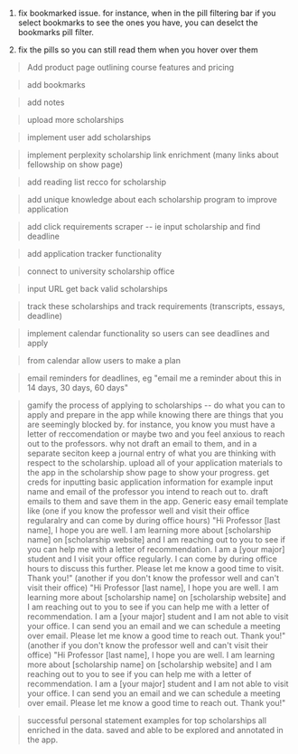 1. fix bookmarked issue. for instance, when in the pill filtering bar if you select bookmarks to see the ones you have, you can deselct the bookmarks pill filter. 

2. fix the pills so you can still read them when you hover over them 
  



> Add product page outlining course features and pricing

> add bookmarks

> add notes 

> upload more scholarships

> implement user add scholarships

> implement perplexity scholarship link enrichment (many links about fellowship on show page)

> add reading list recco for scholarship 

> add unique knowledge about each scholarship program to improve application 

> add click requirements scraper -- ie input scholarship and find deadline 

> add application tracker functionality 

> connect to university scholarship office 

> input URL get back valid scholarships 

> track these scholarships and track requirements (transcripts, essays, deadline)

> implement calendar functionality so users can see deadlines and apply 

> from calendar allow users to make a plan 

> email reminders for deadlines, eg "email me a reminder about this in 14 days, 30 days, 60 days"

> gamify the process of applying to scholarships -- do what you can to apply and prepare in the app while knowing there are 
>  things that you are seemingly blocked by. for instance, you know you must have a letter of reccomendation or maybe two
>  and you feel anxious to reach out to the professors. why not draft an email to them, and in a separate seciton 
>  keep a journal entry of what you are thinking with respect to the scholarship. upload all of your application materials 
>  to the app in the scholarship show page to show your progress. get creds for inputting basic application information 
>  for example input name and email of the professor you intend to reach out to. draft emails to them and save them in the app. 
>  Generic easy email template like (one if you know the professor well and visit their office regularalry and can come by during office hours)
>  "Hi Professor [last name], I hope you are well. I am learning more about [scholarship name] on [scholarship website] and I am reaching out to you to see if you can help me with a letter of recommendation. I am a [your major] student and I visit your office regularly. I can come by during office hours to discuss this further. Please let me know a good time to visit. Thank you!"
>  (another if you don't know the professor well and can't visit their office)
>  "Hi Professor [last name], I hope you are well. I am learning more about [scholarship name] on [scholarship website] and I am reaching out to you to see if you can help me with a letter of recommendation. I am a [your major] student and I am not able to visit your office. I can send you an email and we can schedule a meeting over email. Please let me know a good time to reach out. Thank you!"
>  (another if you don't know the professor well and can't visit their office)
>  "Hi Professor [last name], I hope you are well. I am learning more about [scholarship name] on [scholarship website] and I am reaching out to you to see if you can help me with a letter of recommendation. I am a [your major] student and I am not able to visit your office. I can send you an email and we can schedule a meeting over email. Please let me know a good time to reach out. Thank you!"

> successful personal statement examples for top scholarships all enriched in the data. saved and able to be explored and annotated in the app. 